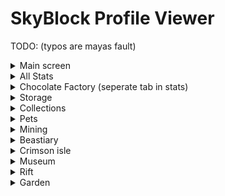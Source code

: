 # SkyBlock Profile Viewer

TODO: (typos are mayas fault)

<details>
<summary>Main screen</summary>

- [ ] Networth + Weight
- [ ] Skills (done-ish?)

</details>

<details>
<summary>All Stats</summary>

- [ ] Guild
- [ ] Fairy Souls
- [ ] essences
- [ ] Auctions
- [ ] Ores Mined, sea creature killed, items fished etc.

</details>

<details>
<summary>Chocolate Factory (seperate tab in stats)</summary>

- [ ] Rabbit Family
- [ ] modifiers
- [ ] Stats
- [ ] found rabbits stats

</details>

<details>
<summary>Storage</summary>

- [ ] Inventory
- [ ] Hotbar
- [ ] Armor and Equippment
- [ ] Ender Chest
- [ ] Backpacks
- [ ] Item Vault
- [ ] Accessory bag
- [ ] wardrobe
- [ ] Fishing Bag
- [ ] Potion bag

</details>

<details>
<summary>Collections</summary>

- [ ] Minions

</details>

<details>
<summary>Pets</summary>

- [ ] all pets
- [ ] each pet with stats

</details>

<details>
<summary>Mining</summary>

- [ ] HOTM
- [ ] Powders
- [ ] Nucelus Run stuff
- [ ] Forge
- [ ] Fishing
- [ ] Trophy Fishing
- [ ] Trophy fish milestones

</details>

<details>
<summary>Beastiary</summary>

- [ ] different islands with mobs and progress bars

</details>

<details>
<summary>Crimson isle</summary>

- [ ] Kundra stats
- [ ] Dojo Stats
- [ ] Faction stats
- [ ] matriarch shit

</details>

<details>
<summary>Museum</summary>

- [ ] Value
- [ ] dontations and raririties and such
- [ ] Preview of the museum items

</details>

<details>
<summary>Rift</summary>

- [ ] Montezuna
- [ ] Armor
- [ ] Equippment
- [ ] Inventory
- [ ] Ender Chest
- [ ] Timecharms
- [ ] Vampire
- [ ] Burger
- [ ] Enigma Souls

</details>

<details>
<summary>Garden</summary>

- [ ] Crop milestones
- [ ] crop upgrades
- [ ] Garden level
- [ ] Copper
- [ ] weight
- [ ] plots
- [ ] visitor stats
- [ ] Composters

</details>
